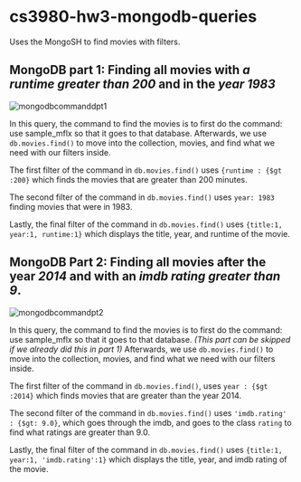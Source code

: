 # cs3980-hw3-mongodb-queries
Uses the MongoSH to find movies with filters.

## MongoDB part 1: Finding all movies with *a runtime greater than 200* and in the *year 1983*
![mongodbcommanddpt1](https://github.com/plovanpete/cs3980-hw3-mongodb-queries/assets/145849883/ce2e48ec-396b-4c77-bc41-286349d54d60)

In this query, the command to find the movies is to first do the command: use sample_mflx so that it goes to that database.
Afterwards, we use ```db.movies.find()```  to move into the collection, movies, and find what we need with our filters inside.

The first filter of the command in ```db.movies.find()``` uses ```{runtime : {$gt :200}``` which finds the movies that are greater than 200 minutes.

The second filter of the command in ```db.movies.find()``` uses ```year: 1983``` finding movies that were in 1983.

Lastly, the final filter of the command in ```db.movies.find()``` uses ```{title:1, year:1, runtime:1}``` which displays the title, year, and runtime of the movie.



## MongoDB Part 2: Finding all movies after the year *2014* and with an *imdb rating greater than 9*.
![mongodbcommandpt2](https://github.com/plovanpete/cs3980-hw3-mongodb-queries/assets/145849883/5b3079bd-4d01-447d-8862-7b7486b5688a)

In this query, the command to find the movies is to first do the command: use sample_mflx so that it goes to that database. *(This part can be skipped if we already did this in part 1)*
Afterwards, we use ```db.movies.find()``` to move into the collection, movies, and find what we need with our filters inside. 

The first filter of the command in ```db.movies.find()```, uses ```year : {$gt :2014}``` which finds movies that are greater than the year 2014.

The second filter of the command in ```db.movies.find()``` uses ```'imdb.rating' : {$gt: 9.0}```, which goes through the imdb, and goes to the class ```rating``` to find what ratings are greater than 9.0.

Lastly, the final filter of the command in ```db.movies.find()``` uses ```{title:1, year:1, 'imdb.rating':1}``` which displays the title, year, and imdb rating of the movie.
